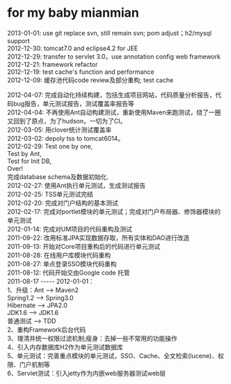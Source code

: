 for my baby mianmian  
============  
  
2013-01-01: use git replace svn, still remain svn; pom adjust；h2/mysql support  
2012-12-30: tomcat7.0 and eclipse4.2 for JEE  
2012-12-29: transfer to servlet 3.0，use annotation config web framework  
2012-12-21: framework refactor  
2012-12-19: test cache's function and performance  
2012-12-09: 缓存池代码code review及部分重构; test cache  
  
  
2012-04-07: 完成自动化持续构建，包括生成项目网站，代码质量分析报告，代码bug报告，单元测试报告，测试覆盖率报告等  
2012-04-04: 不再使用Ant自动构建测试，重新使用Maven来跑测试，绕了一圈又回到了原点，为了hudson，一切为了CI。  
2012-03-05: 用clover统计测试覆盖率  
2012-03-02: depoly tss to tomcat6014。  
2012-02-29: Test one by one,  
            Test by Ant,  
            Test for Init DB,  
            Over!  
            完成database schema及数据初始化.  
2012-02-27: 使用Ant执行单元测试，生成测试报告  
2012-02-25: TSS单元测试完结  
2012-02-20: 完成对门户结构的基本测试  
2012-02-17: 完成对portlet模块的单元测试；完成对门户布局器、修饰器模块的单元测试  
2012-01-14: 完成对UM项目的代码重构及测试  
2011-09-22: 改用标准JPA实现数据存取，所有实体和DAO进行改造  
2011-09-13: 开始对Core项目重构后的代码进行单元测试  
2011-08-28: 在线用户库模块代码重构  
2011-08-27: 单点登录SSO模块代码重构  
2011-08-12: 代码开始交由Google code 托管  
2011-08-17 ----- 2012-01-01：  
   1、升级：Ant --> Maven2   
	    Spring1.2 --> Spring3.0   
	    Hibernate --> JPA2.0  
	    JDK1.6 --> JDK1.6  
	    普通测试 --> TDD  
   2、重构Framework后台代码  
   3、理清并统一权限过滤机制;瘦身：去掉一些不常用的功能操作  
   4、引入内存数据库H2作为单元测试数据库  
   5、单元测试：完善重点模块的单元测试，SSO、Cache、全文检索(lucene)、权限、门户机制等  
   6、Servlet测试：引入jetty作为内嵌web服务器测试web层